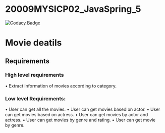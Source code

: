 # 20009MYSICP02_JavaSpring_5

[![Codacy Badge](https://api.codacy.com/project/badge/Grade/793e8be52e6e41288289d5c37f4689ec)](https://app.codacy.com/gh/99002638/20009MYSICP02_JavaSpring_5?utm_source=github.com&utm_medium=referral&utm_content=99002638/20009MYSICP02_JavaSpring_5&utm_campaign=Badge_Grade)


# Movie deatils
## Requirements
### High level requirements
• Extract information of movies according to category. 

### Low level Requirements:

•	User can get all the movies.
•	User can get movies based on actor.
•	User can get movies based on actress.
•	User can get movies by actor and actress.
•	User can get movies by genre and rating.
•	User can get movie by genre.
